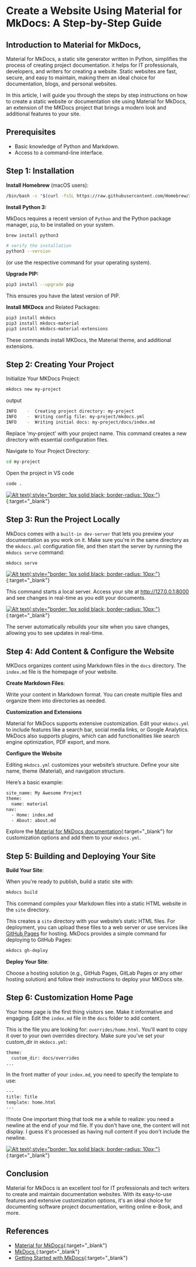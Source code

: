 
# Create a Website Using Material for MkDocs: A Step-by-Step Guide

<!-- ## Table of Contents

1. [Introduction to Material for MkDocs](#introduction-to-material-for-mkdocs)
2. [Prerequisites](#prerequisites)
3. [Step 1: Installation](#step-1-installation)
4. [Step 2: Creating Your Project](#step-2-creating-your-project)
5. [Step 3: Run the Project Locally](#step-3-run-the-project-locally)
6. [Step 4: Add Content & Configure the Website](#step-4-add-content--configure-the-website)
7. [Step 6: Building and Deploying Your Site](#step-6-building-and-deploying-your-site)
8. [Step 7: Customization Home Page](#step-7-customization-home-page)
9. [Conclusion](#conclusion)
10. [References](#references) -->


## Introduction to Material for MkDocs,

Material for MkDocs, a static site generator written in Python, simplifies the process of creating project documentation. it helps for IT professionals, developers, and writers for creating a website. Static websites are fast, secure, and easy to maintain, making them an ideal choice for documentation, blogs, and personal websites. 

In this article, I will guide you through the steps by step instructions on how to create a static website or documentation site using Material for MkDocs, an extension of the MKDocs project that brings a modern look and additional features to your site.


## Prerequisites

- Basic knowledge of Python and Markdown.
- Access to a command-line interface.

## Step 1: Installation

**Install Homebrew** (macOS users):

```bash
/bin/bash -c "$(curl -fsSL https://raw.githubusercontent.com/Homebrew/install/HEAD/install.sh)"
```

**Install Python 3:**

MkDocs requires a recent version of `Python` and the Python package manager, `pip`, to be installed on your system.


```bash
brew install python3

# verify the installation
python3 --version
```

(or use the respective command for your operating system).

**Upgrade PIP:**

```bash
pip3 install --upgrade pip
```

This ensures you have the latest version of PIP.

**Install MKDocs** and Related Packages:

```bash
pip3 install mkdocs
pip3 install mkdocs-material
pip3 install mkdocs-material-extensions
```

These commands install MKDocs, the Material theme, and additional extensions.

## Step 2: Creating Your Project

Initialize Your MKDocs Project:

```bash
mkdocs new my-project
```

output
```sh
INFO    -  Creating project directory: my-project
INFO    -  Writing config file: my-project/mkdocs.yml
INFO    -  Writing initial docs: my-project/docs/index.md
```

Replace 'my-project' with your project name. This command creates a new directory with essential configuration files.

Navigate to Your Project Directory:

```bash
cd my-project
```

Open the project in VS code

```sh
code .
```

[![Alt text](images/mkdocs-setup-1.png){:style="border: 1px solid black; border-radius: 10px;"}](images/mkdocs-setup-1.png){:target="_blank"}

## Step 3: Run the Project Locally

MkDocs comes with a `built-in dev-server` that lets you preview your documentation as you work on it. Make sure you're in the same directory as the `mkdocs.yml` configuration file, and then start the server by running the `mkdocs serve` command:

```sh
mkdocs serve
```
[![Alt text](images/mkdocs-setup-2.png){:style="border: 1px solid black; border-radius: 10px;"}](images/mkdocs-setup-2.png){:target="_blank"}

This command starts a local server. Access your site at <http://127.0.0.1:8000> and see changes in real-time as you edit your documents.

[![Alt text](images/mkdocs-setup-3.png){:style="border: 1px solid black; border-radius: 10px;"}](images/mkdocs-setup-3.png){:target="_blank"}

The server automatically rebuilds your site when you save changes, allowing you to see updates in real-time.

## Step 4: Add Content & Configure the Website

MKDocs organizes content using Markdown files in the `docs` directory. The `index.md` file is the homepage of your website.

**Create Markdown Files**:

Write your content in Markdown format. You can create multiple files and organize them into directories as needed.


**Customization and Extensions**


Material for MkDocs supports extensive customization. Edit your `mkdocs.yml` to include features like a search bar, social media links, or Google Analytics. MkDocs also supports plugins, which can add functionalities like search engine optimization, PDF export, and more.

**Configure the Website**

Editing `mkdocs.yml` customizes your website’s structure. Define your site name, theme (Material), and navigation structure. 

Here’s a basic example:

```sh
site_name: My Awesome Project
theme: 
  name: material
nav:
  - Home: index.md
  - About: about.md
```

Explore the [Material for MkDocs documentation](https://squidfunk.github.io/mkdocs-material/){:target="_blank"} for customization options and add them to your `mkdocs.yml`.

## Step 5: Building and Deploying Your Site

**Build Your Site**:

When you're ready to publish, build a static site with:

```bash
mkdocs build
```

This command compiles your Markdown files into a static HTML website in the `site` directory.

This creates a `site` directory with your website’s static HTML files. For deployment, you can upload these files to a web server or use services like [GitHub Pages](https://pages.github.com/) for hosting. MkDocs provides a simple command for deploying to GitHub Pages:

```bash
mkdocs gh-deploy
```

 **Deploy Your Site**:

Choose a hosting solution (e.g., GitHub Pages, GitLab Pages or any other hosting solution) and follow their instructions to deploy your MKDocs site.

## Step 6: Customization Home Page

Your home page is the first thing visitors see. Make it informative and engaging. Edit the `index.md` file in the `docs` folder to add content. 

This is the file you are looking for: `overrides/home.html`. You'll want to copy it over to your own overrides directory. Make sure you've set your custom_dir in `mkdocs.yml`:

```sh
theme:
  custom_dir: docs/overrides
...
```

In the front matter of your `index.md`, you need to specify the template to use:

```sh
---
title: Title
template: home.html
---


```

!!!note
    One important thing that took me a while to realize: you need a newline at the end of your md file. If you don't have one, the content will not display. I guess it's processed as having null content if you don't include the newline.

[![Alt text](images/mkdocs-setup-4.png){:style="border: 1px solid black; border-radius: 10px;"}](images/mkdocs-setup-4.png){:target="_blank"}


## Conclusion

Material for MkDocs is an excellent tool for IT professionals and tech writers to create and maintain documentation websites. With its easy-to-use features and extensive customization options, it's an ideal choice for documenting software project documentation, writing online e-Book, and more.

## References

- [Material for MkDocs](https://squidfunk.github.io/mkdocs-material/){:target="_blank"}
- [MkDocs ](https://www.mkdocs.org/#installation){:target="_blank"}
- [Getting Started with MkDocs](https://www.mkdocs.org/getting-started/){:target="_blank"}
<!--
- [How to create beautiful documentation](https://www.youtube.com/watch?v=OOxL-r1L334&t=609s){:target="_blank"}
- [UP42 Python SDK](https://sdk.up42.com){:target="_blank"}
- [How To Create STUNNING Code Documentation With MkDocs Material Theme](https://www.youtube.com/watch?v=Q-YA_dA8C20){:target="_blank"} 
-->